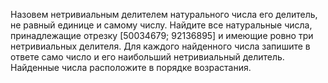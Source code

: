 Назовем нетривиальным делителем натурального числа его делитель,
не равный единице и самому числу. Найдите все натуральные числа,
принадлежащие отрезку [50034679; 92136895] и имеющие ровно три
нетривиальных делителя. Для каждого найденного числа запишите в
ответе само число и его наибольший нетривиальный делитель.
Найденные числа расположите в порядке возрастания.
